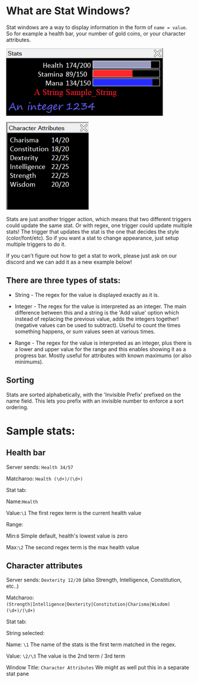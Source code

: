 # What are Stat Windows?

Stat windows are a way to display information in the form of `name = value`. So for example a health bar, your number of gold coins, or your character attributes.

![Sample](/images/Stats_Sample1.png)

![Sample](/images/Stats_Sample2.png)

Stats are just another trigger action, which means that two different triggers could update the same stat. Or with regex, one trigger could update multiple stats! The trigger that updates the stat is the one that decides the style (color/font/etc). So if you want a stat to change appearance, just setup multiple triggers to do it.

If you can't figure out how to get a stat to work, please just ask on our discord and we can add it as a new example below!

## There are three types of stats:

* String - The regex for the value is displayed exactly as it is.

* Integer - The regex for the value is interpreted as an integer. The main difference between this and a string is the 'Add value' option which instead of replacing the previous value, adds the integers together! (negative values can be used to subtract). Useful to count the times something happens, or sum values seen at various times.

* Range - The regex for the value is interpreted as an integer, plus there is a lower and upper value for the range and this enables showing it as a progress bar. Mostly useful for attributes with known maximums (or also minimums).

## Sorting

Stats are sorted alphabetically, with the 'Invisible Prefix' prefixed on the name field. This lets you prefix with an invisible number to enforce a sort ordering.

# Sample stats:

## Health bar
Server sends: `Health 34/57`

Matcharoo: `Health (\d+)/(\d+)`

Stat tab:

Name:`Health`

Value:`\1` The first regex term is the current health value

Range:

Min:`0` Simple default, health's lowest value is zero

Max:`\2` The second regex term is the max health value

## Character attributes


Server sends: `Dexterity 12/20` (also Strength, Intelligence, Constitution, etc..)

Matcharoo: `(Strength|Intelligence|Dexterity|Constitution|Charisma|Wisdom) (\d+)/(\d+)`

Stat tab:

String selected:

Name: `\1` The name of the stats is the first term matched in the regex.

Value: `\2/\3` The value is the 2nd term / 3rd term

Window Title: `Character Attributes` We might as well put this in a separate stat pane
